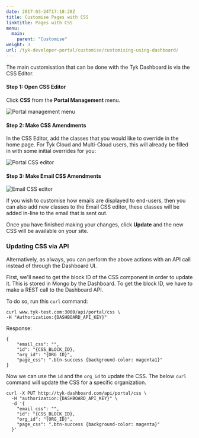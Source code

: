 ```yaml
---
date: 2017-03-24T17:18:28Z
title: Customise Pages with CSS
linktitle: Pages with CSS
menu:
  main:
    parent: "Customise"
weight: 3 
url: /tyk-developer-portal/customise/customising-using-dashboard/
---
```


The main customisation that can be done with the Tyk Dashboard is via the CSS Editor.

#### Step 1: Open CSS Editor

Click **CSS** from the **Portal Management** menu.

![Portal management menu][1]

#### Step 2: Make CSS Amendments

In the CSS Editor, add the classes that you would like to override in the home page. For Tyk Cloud and Multi-Cloud users, this will already be filled in with some initial overrides for you:

![Portal CSS editor][2]

#### Step 3: Make Email CSS Amendments

![Email CSS editor](/docs/img/dashboard/portal-management/portal_email_css.png)

If you wish to customise how emails are displayed to end-users, then you can also add new classes to the Email CSS editor, these classes will be added in-line to the email that is sent out.

Once you have finished making your changes, click **Update** and the new CSS will be available on your site.

### Updating CSS via API
Alternatively, as always, you can perform the above actions with an API call instead of through the Dashboard UI.

First, we'll need to get the block ID of the CSS component in order to update it.  This is stored in Mongo by the Dashboard.
To get the block ID, we have to make a REST call to the Dashboard API.  

To do so, run this `curl` command:

```{.copyWrapper}
curl www.tyk-test.com:3000/api/portal/css \
-H "Authorization:{DASHBOARD_API_KEY}"
```
Response:
```{.copyWrapper}
{
    "email_css": "",
    "id": "{CSS_BLOCK_ID},
    "org_id": "{ORG_ID}",
    "page_css": ".btn-success {background-color: magenta1}"
}
```
Now we can use the `id` and the `org_id` to update the CSS.
The below `curl` command will update the CSS for a specific organization.

```{.copyWrapper}
curl -X PUT http://tyk-dashboard.com/api/portal/css \
  -H "authorization:{DASHBOARD_API_KEY}" \
  -d '{
    "email_css": "",
    "id": "{CSS_BLOCK_ID},
    "org_id": "{ORG_ID}",
    "page_css": ".btn-success {background-color: magenta}"
  }' 
```

 [1]: /docs/img/dashboard/portal-management/portal_man_css.png
 [2]: /docs/img/dashboard/portal-management/portal_site_css.png